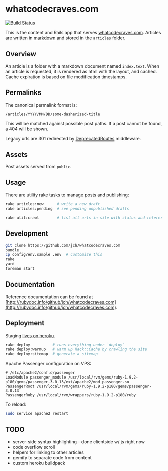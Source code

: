 # whatcodecraves.com

[![Build Status](https://secure.travis-ci.org/jch/whatcodecraves.com.png)](http://travis-ci.org/jch/whatcodecraves.com)

This is the content and Rails app that serves [whatcodecraves.com](http://whatcodecraves.com).
Articles are written in [markdown](http://daringfireball.net/projects/markdown/)
and stored in the `articles` folder.

## Overview

An article is a folder with a markdown document named `index.text`.
When an article is requested, it is rendered as html with the layout, and
cached. Cache expiration is based on file modification timestamps.

## Permalinks

The canonical permalink format is:

`/articles/YYYY/MM/DD/some-dasherized-title`

This will be matched against possible post paths. If a post cannot
be found, a 404 will be shown.

Legacy urls are 301 redirected by [DeprecatedRoutes](docs/DeprecatedRoutes.html)
middleware.

## Assets

Post assets served from `public`.

## Usage

There are utility rake tasks to manage posts and publishing:

```sh
rake articles:new      # write a new draft
rake articles:pending  # see pending unpublished drafts

rake util:crawl        # list all urls in site with status and referer
```

## Development

```sh
git clone https://github.com/jch/whatcodecraves.com
bundle
cp config/env.sample .env  # customize this
rake
yard
foreman start
```

## Documentation

Reference documentation can be found at [http://rubydoc.info/github/jch/whatcodecraves.com](http://rubydoc.info/github/jch/whatcodecraves.com).

## Deployment

Staging [lives on heroku](http://whatcodecraves.herokuapp.com).

```sh
rake deploy          # runs everything under `deploy`
rake deploy:warmup   # warm up Rack::Cache by crawling the site
rake deploy:sitemap  # generate a sitemap
```

Apache Passenger configuration on VPS:

```
# /etc/apache2/conf.d/passenger
LoadModule passenger_module /usr/local/rvm/gems/ruby-1.9.2-p180/gems/passenger-3.0.13/ext/apache2/mod_passenger.so
PassengerRoot /usr/local/rvm/gems/ruby-1.9.2-p180/gems/passenger-3.0.13
PassengerRuby /usr/local/rvm/wrappers/ruby-1.9.2-p180/ruby
```

To reload:

```sh
sudo service apache2 restart
```

## TODO

* server-side syntax highlighting - done clientside w/ js right now
* code overflow scroll
* helpers for linking to other articles
* gemify to separate code from content
* custom heroku buildpack